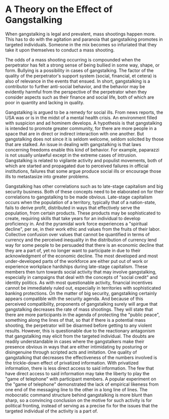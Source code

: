 # A Theory on the Effect of Gangstalking

When gangstalking is legal and prevalent, mass shootings happen more. This has to do with 
the agitation and paranoia that gangstalking promotes in targeted individuals. Someone in 
the mix becomes so infuriated that they take it upon themselves to conduct a mass shooting. 

The odds of a mass shooting occurring is compounded when the perpetrator has felt a strong 
sense of being bullied in some way, shape, or form. Bullying is a possibility in cases of 
gangstalking. The factor of the quality of the perpetrator's support system (social, financial, 
et cetera) is also of relevance in the events that ensued. In short, gangstalking is a contributor 
to further anti-social behavior, and the behavior may be evidently harmful from the perspective 
of the perpetrator when they consider aspects such as their finance and social life, both of 
which are poor in quantity and lacking in quality. 

Gangstalking is argued to be a remedy for social ills. From news reports, the USA was or is 
in the midst of a mental health crisis. An environment filled with suspicion and ad hominem 
develops. A hypothesis is that gangstalking is intended to promote greater community, for there 
are more people in a space that are in direct or indirect interaction with one another. But 
gangstalking does not since it is seldom welcome, seldom solicited by those that are stalked. 
An issue in dealing with gangstalking is that laws concerning freedoms enable this kind of behavior. 
For example, paparazzi is not usually unlawful except in the extreme cases of intrusion. Gangstalking 
is related to vigilante activity and populist movements, both of which are started and propagated 
due to perceived failures in official institutions, failures that some argue produce social ills 
or encourage those ills to metastasize into greater problems. 

Gangstalking has other correlations such as to late-stage capitalism and big security business. 
Both of these concepts need to be elaborated on for their correlations to gangstalking to be 
made obvious. Late-stage capitalism occurs when the population of a territory, typically that of 
a nation-state, fails to derive profit, distributed in ways that effectively serve the population, 
from certain products. These products may be sophisticated to create, requiring skills that take 
years for an individual to develop proficiency in. And the pyramidal work force experiences a 
"spiritual decline", per se, in their work ethic and values from the fruits of their labor. Collective 
confusion over values that cannot be quantified in terms of currency and the perceived inequality in the 
distribution of currency lend way for some people to be persuaded that there is an economic decline 
that they are a part of, yet no longer want to participate in due to their acknowledgment of the 
economic decline. The most developed and most under-developed parts of the workforce are either put 
out of work or experience workplace hardships during late-stage capitalism. These members then turn 
towards social activity that may involve gangstalking, especially in campaigns that deal with the 
concepts of "social credit" and identity politics. As with most questionable activity, financial 
incentives cannot be immediately ruled out, especially in territories with sophisticated banking 
protections. On the matter of big security, gangstalking certainly appears compatible with the security 
agenda. And because of this perceived compatibility, proponents of gangstalking surely will argue that 
gangstalking decreases the rate of mass shootings. They will state that there are more participants in 
the agenda of protecting the "public peace", something along the lines of that, so that if there is a 
potential mass shooting, the perpetrator will be disarmed before getting to any violent results. However, 
this is questionable due to the reactionary antagonism that gangstalking may elicit from the targeted 
individual. The doubts are readily understandable in cases where the gangstalkers make their presence 
obvious in ways that are either intimidating by posturing or disingenuine through scripted acts and imitation. 
One quality of gangstalking that decreases the effectiveness of the numbers involved is the trickle-down 
effect of privatized information. With privatized information, there is less direct access to said information. 
The few that have direct access to said information may take the liberty to play the "game of telephone" with 
participant members. A popular experiment on the "game of telephone" demonstrated the lack of empirical likeness 
from one end of the messaging line to the other in a long line of lines. The mobocratic command structure 
behind gangstalking is more blunt than sharp, so a convincing conclusion on the motive for such activity is 
for political fronting, instead of serving as a precise fix for the issues that the targeted individual of 
the activity is a part of. 
